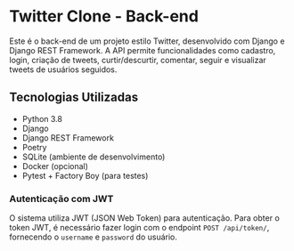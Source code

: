 # Twitter Clone - Back-end

Este é o back-end de um projeto estilo Twitter, desenvolvido com Django e Django REST Framework. A API permite funcionalidades como cadastro, login, criação de tweets, curtir/descurtir, comentar, seguir e visualizar tweets de usuários seguidos.

## Tecnologias Utilizadas

- Python 3.8
- Django
- Django REST Framework
- Poetry
- SQLite (ambiente de desenvolvimento)
- Docker (opcional)
- Pytest + Factory Boy (para testes)

### Autenticação com JWT

O sistema utiliza JWT (JSON Web Token) para autenticação. Para obter o token JWT, é necessário fazer login com o endpoint `POST /api/token/`, fornecendo o `username` e `password` do usuário.
